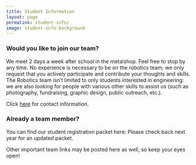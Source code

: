```yaml
---
title: Student Information
layout: page
permalink: student-info/
image: student-info-background
---
```


### Would you like to join our team?

We meet 2 days a week after school in the metalshop. Feel free to stop by any time. No experience is necessary to be on the robotics team; we only request that you actively participate and contribute your thoughts and skills. The Robotics team isn’t limited to only students interested in engineering: we are also looking for people with various other skills to assist us (such as photography, fundraising, graphic design, public outreach, etc.).

Click [here](/contact-info) for contact information.

### Already a team member?

You can find our student registration packet here: Please check back next year for an updated packet.

Other important team links may be posted here as well, so keep your eyes open!
